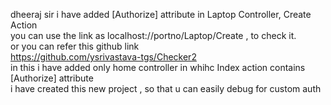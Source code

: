 dheeraj sir i have added [Authorize] attribute in Laptop Controller, Create Action<br>
you can use the link as localhost://portno/Laptop/Create , to check it.<br>
or you can refer this github link <br>
https://github.com/ysrivastava-tgs/Checker2 <br>
in this i have added only home controller in whihc Index action contains [Authorize] attribute<br>
i have created this new project , so that u can easily debug for custom auth
